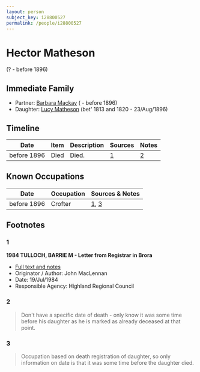 ```yaml
---
layout: person
subject_key: i28800527
permalink: /people/i28800527
---
```


# Hector Matheson
(? - before 1896)

## Immediate Family

* Partner: [Barbara Mackay](./@61459684@-barbara-mackay-b-d1896.md) ( - before 1896)
* Daughter: [Lucy Matheson](./@67811996@-lucy-matheson-b1813~1820-d1896-8-23.md) (bet' 1813 and 1820 - 23/Aug/1896)

## Timeline

Date | Item | Description | Sources | Notes
---|---|---|---|---
before 1896 | Died | Died. | [1](#1) | [2](#2)

## Known Occupations

Date | Occupation | Sources & Notes
---|---|---
before 1896 | Crofter | [1](#1), [3](#3)

## Footnotes

### 1

**1984 TULLOCH, BARRIE M - Letter from Registrar in Brora**

* [Full text and notes](../sources/@94133243@-1984-tulloch,-barrie-m-letter-from-registrar-in-brora.md)
* Originator / Author: John MacLennan
* Date: 19/Jul/1984
* Responsible Agency: Highland Regional Council

### 2

> Don't have a specific date of death - only know it was some time before his daughter as he is marked as already deceased at that point.
>


### 3

> Occupation based on death registration of daughter, so only information on date is that it was some time before the daughter died.
>



